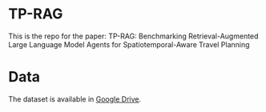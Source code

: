 # TP-RAG
This is the repo for the paper: TP-RAG: Benchmarking Retrieval-Augmented Large Language Model Agents for Spatiotemporal-Aware Travel Planning

# Data
The dataset is available in [Google Drive](https://drive.google.com/file/d/11b7-W3Q6bpDWLrkr2wJ7ZhcDItXcpRQo/view?usp=sharing).
